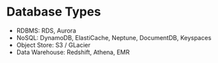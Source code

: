 # Database Types
- RDBMS: RDS, Aurora
- NoSQL: DynamoDB, ElastiCache, Neptune, DocumentDB, Keyspaces
- Object Store: S3 / GLacier
- Data Warehouse: Redshift, Athena, EMR